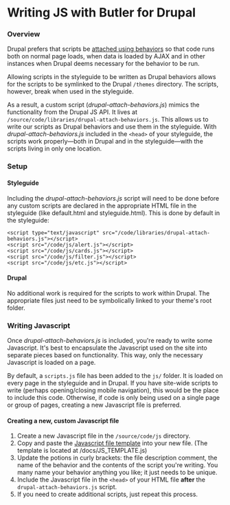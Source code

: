 # Writing JS with Butler for Drupal #

### Overview ###
Drupal prefers that scripts be [attached using behaviors](https://www.drupal.org/node/2269515) so that code runs both on normal page loads, when data is loaded by AJAX and in other instances when Drupal deems necessary for the behavior to be run.

Allowing scripts in the styleguide to be written as Drupal behaviors allows for the scripts to be symlinked to the Drupal `/themes` directory. The scripts, however, break when used in the styleguide.

As a result, a custom script (_drupal-attach-behaviors.js_) mimics the functionality from the Drupal JS API. It lives at `/source/code/libraries/drupal-attach-behaviors.js`. This allows us to write our scripts as Drupal behaviors and use them in the styleguide. With _drupal-attach-behaviors.js_ included in the `<head>` of your styleguide, the scripts work properly—both in Drupal and in the styleguide—with the scripts living in only one location.

### Setup ###
#### Styleguide ####
Including the _drupal-attach-behaviors.js_ script will need to be done before any custom scripts are declared in the appropriate HTML file in the styleguide (like default.html and styleguide.html). This is done by default in the styleguide:
```
<script type="text/javascript" src="/code/libraries/drupal-attach-behaviors.js"></script>
<script src="/code/js/alert.js"></script>
<script src="/code/js/cards.js"></script>
<script src="/code/js/filter.js"></script>
<script src="/code/js/etc.js"></script>
```

#### Drupal ####
No additional work is required for the scripts to work within Drupal. The appropriate files just need to be symbolically linked to your theme's root folder.

### Writing Javascript ###
Once _drupal-attach-behaviors.js_ is included, you're ready to write some Javascript. It's best to encapsulate the Javascript used on the site into separate pieces based on functionality. This way, only the necessary Javascript is loaded on a page.

By default, a `scripts.js` file has been added to the `js/` folder. It is loaded on every page in the styleguide and in Drupal. If you have site-wide scripts to write (perhaps opening/closing mobile navigation), this would be the place to include this code. Otherwise, if code is only being used on a single page or group of pages, creating a new Javascript file is preferred.

#### Creating a new, custom Javascript file ####
1. Create a new Javascript file in the `/source/code/js` directory.
2. Copy and paste the [Javascript file template](./JS_TEMPLATE.js) into your new file. (The template is located at /docs/JS_TEMPLATE.js)
3. Update the potions in curly brackets: the file description comment, the name of the behavior and the contents of the script you're writing. You many name your behavior anything you like; it just needs to be unique.
4. Include the Javascript file in the `<head>` of your HTML file **after** the `drupal-attach-behaviors.js` script.
5. If you need to create additional scripts, just repeat this process.
